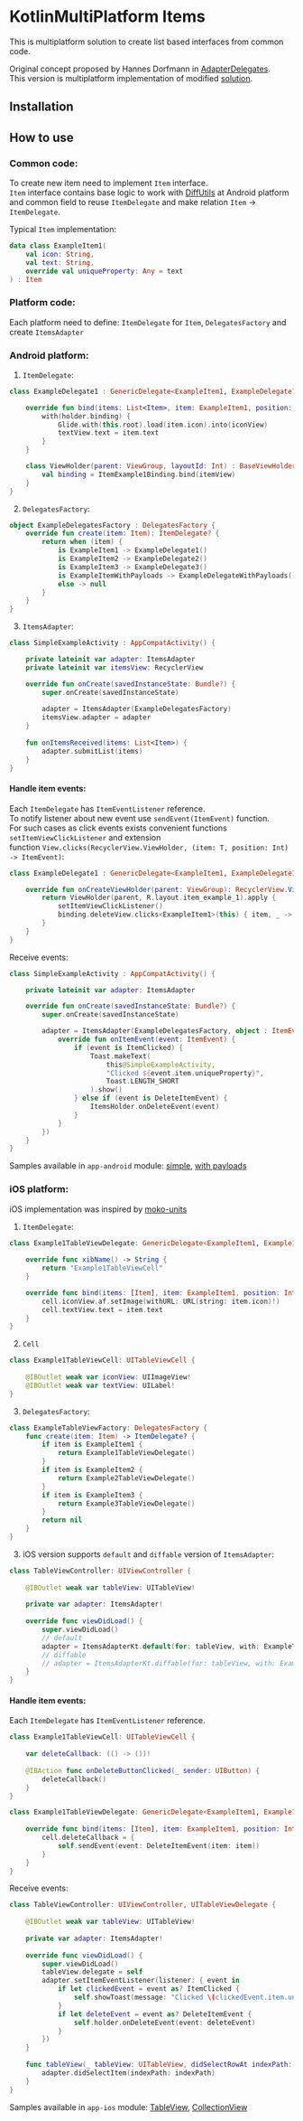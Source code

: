 # KotlinMultiPlatform Items
This is multiplatform solution to create list based interfaces from common code.

Original concept proposed by Hannes Dorfmann in [AdapterDelegates](https://github.com/sockeqwe/AdapterDelegates).  
This version is multiplatform implementation of modified [solution](https://github.com/nullgr/app-core/tree/master/core-adapter).

## Installation

## How to use
### Common code:
To create new item need to implement ```Item``` interface.  
```Item``` interface contains base logic to work with [DiffUtils](https://developer.android.com/reference/kotlin/androidx/recyclerview/widget/DiffUtil) at Android platform  
and common field to reuse ```ItemDelegate``` and make relation ```Item``` -> ```ItemDelegate```.  

Typical ```Item``` implementation:  
```kotlin
data class ExampleItem1(
    val icon: String,
    val text: String,
    override val uniqueProperty: Any = text
) : Item
```

### Platform code:
Each platform need to define: ```ItemDelegate``` for ```Item```, ```DelegatesFactory``` and create ```ItemsAdapter``` 

### Android platform:
1. ```ItemDelegate```:  
```kotlin
class ExampleDelegate1 : GenericDelegate<ExampleItem1, ExampleDelegate1.ViewHolder>() {

    override fun bind(items: List<Item>, item: ExampleItem1, position: Int, holder: ViewHolder) {
        with(holder.binding) {
            Glide.with(this.root).load(item.icon).into(iconView)
            textView.text = item.text
        }
    }

    class ViewHolder(parent: ViewGroup, layoutId: Int) : BaseViewHolder(parent, layoutId) {
        val binding = ItemExample1Binding.bind(itemView)
    }
}
```  
2. ```DelegatesFactory```:
```kotlin
object ExampleDelegatesFactory : DelegatesFactory {
    override fun create(item: Item): ItemDelegate? {
        return when (item) {
            is ExampleItem1 -> ExampleDelegate1()
            is ExampleItem2 -> ExampleDelegate2()
            is ExampleItem3 -> ExampleDelegate3()
            is ExampleItemWithPayloads -> ExampleDelegateWithPayloads()
            else -> null
        }
    }
}
```
3. ```ItemsAdapter```:
```kotlin
class SimpleExampleActivity : AppCompatActivity() {

    private lateinit var adapter: ItemsAdapter
    private lateinit var itemsView: RecyclerView

    override fun onCreate(savedInstanceState: Bundle?) {
        super.onCreate(savedInstanceState)
        
        adapter = ItemsAdapter(ExampleDelegatesFactory)
        itemsView.adapter = adapter
    }
    
    fun onItemsReceived(items: List<Item>) {
        adapter.submitList(items)
    }
}
```
#### Handle item events:
Each ```ItemDelegate``` has ```ItemEventListener``` reference.  
To notify listener about new event use ```sendEvent(ItemEvent)``` function.  
For such cases as click events exists convenient functions ```setItemViewClickListener``` and extension  
function ```View.clicks(RecyclerView.ViewHolder, (item: T, position: Int) -> ItemEvent)```:  
```kotlin
class ExampleDelegate1 : GenericDelegate<ExampleItem1, ExampleDelegate1.ViewHolder>() {

    override fun onCreateViewHolder(parent: ViewGroup): RecyclerView.ViewHolder {
        return ViewHolder(parent, R.layout.item_example_1).apply {
            setItemViewClickListener()
            binding.deleteView.clicks<ExampleItem1>(this) { item, _ -> DeleteItemEvent(item) }
        }
    }
}
```

Receive events:  
```kotlin
class SimpleExampleActivity : AppCompatActivity() {

    private lateinit var adapter: ItemsAdapter

    override fun onCreate(savedInstanceState: Bundle?) {
        super.onCreate(savedInstanceState)

        adapter = ItemsAdapter(ExampleDelegatesFactory, object : ItemEventListener {
            override fun onItemEvent(event: ItemEvent) {
                if (event is ItemClicked) {
                    Toast.makeText(
                        this@SimpleExampleActivity,
                        "Clicked ${event.item.uniqueProperty}",
                        Toast.LENGTH_SHORT
                    ).show()
                } else if (event is DeleteItemEvent) {
                    ItemsHolder.onDeleteEvent(event)
                }
            }
        })
    }
}
```

Samples available in ```app-android``` module: [simple](https://github.com/vchernyshov/kmp-items/blob/master/app-android/src/main/java/dev/garage/items/app/SimpleExampleActivity.kt), [with payloads](https://github.com/vchernyshov/kmp-items/blob/master/app-android/src/main/java/dev/garage/items/app/PayloadExampleActivity.kt)   

### iOS platform: 
iOS implementation was inspired by [moko-units](https://github.com/icerockdev/moko-units)   
1. ```ItemDelegate```:  
```swift
class Example1TableViewDelegate: GenericDelegate<ExampleItem1, Example1TableViewCell> {
    
    override func xibName() -> String {
        return "Example1TableViewCell"
    }

    override func bind(items: [Item], item: ExampleItem1, position: Int64, cell: Example1TableViewCell) {
        cell.iconView.af.setImage(withURL: URL(string: item.icon)!)
        cell.textView.text = item.text
    }
}
```  
2. ```Cell```
```swift
class Example1TableViewCell: UITableViewCell {
    
    @IBOutlet weak var iconView: UIImageView!
    @IBOutlet weak var textView: UILabel!
}
```
3. ```DelegatesFactory```:
```swift
class ExampleTableViewFactory: DelegatesFactory {
    func create(item: Item) -> ItemDelegate? {
        if item is ExampleItem1 {
            return Example1TableViewDelegate()
        }
        if item is ExampleItem2 {
            return Example2TableViewDelegate()
        }
        if item is ExampleItem3 {
            return Example3TableViewDelegate()
        }
        return nil
    }
}
```
3. iOS version supports ```default``` and ```diffable``` version of ```ItemsAdapter```:
```swift
class TableViewController: UIViewController {
    
    @IBOutlet weak var tableView: UITableView!
    
    private var adapter: ItemsAdapter!
          
    override func viewDidLoad() {
        super.viewDidLoad()
        // default
        adapter = ItemsAdapterKt.default(for: tableView, with: ExampleTableViewFactory())
        // diffable
        // adapter = ItemsAdapterKt.diffable(for: tableView, with: ExampleTableViewFactory())
    }
}
```
#### Handle item events:
Each ```ItemDelegate``` has ```ItemEventListener``` reference.   
```swift
class Example1TableViewCell: UITableViewCell {
        
    var deleteCallback: (() -> ())!
    
    @IBAction func onDeleteButtonClicked(_ sender: UIButton) {
        deleteCallback()
    }
}

class Example1TableViewDelegate: GenericDelegate<ExampleItem1, Example1TableViewCell> {
    
    override func bind(items: [Item], item: ExampleItem1, position: Int64, cell: Example1TableViewCell) {
        cell.deleteCallback = {
            self.sendEvent(event: DeleteItemEvent(item: item))
        }
    }
}
```

Receive events:  
```swift
class TableViewController: UIViewController, UITableViewDelegate {
    
    @IBOutlet weak var tableView: UITableView!
    
    private var adapter: ItemsAdapter!
    
    override func viewDidLoad() {
        super.viewDidLoad()
        tableView.delegate = self
        adapter.setItemEventListener(listener: { event in
            if let clickedEvent = event as? ItemClicked {
                self.showToast(message: "Clicked \(clickedEvent.item.uniqueProperty)")
            }
            if let deleteEvent = event as? DeleteItemEvent {
                self.holder.onDeleteEvent(event: deleteEvent)
            }
        })
    }
    
    func tableView(_ tableView: UITableView, didSelectRowAt indexPath: IndexPath) {
        adapter.didSelectItem(indexPath: indexPath)
    }
}
```

Samples available in ```app-ios``` module: [TableView](https://github.com/vchernyshov/kmp-items/blob/master/app-ios/app-ios/table/TableViewController.swift), [CollectionView](https://github.com/vchernyshov/kmp-items/blob/master/app-ios/app-ios/collection/CollectionViewController.swift)